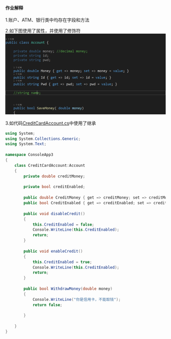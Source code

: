 #### 作业解释

1.账户、ATM、银行类中均存在字段和方法

2.如下图使用了属性，并使用了修饰符
![使用属性截图](./Snipaste_2020-05-24_16-10-22.png)

3.如代码[CreditCardAccount.cs](./CreditCardAccount.cs)中使用了继承

```C#
using System;
using System.Collections.Generic;
using System.Text;

namespace ConsoleApp3
{
    class CreditCardAccount:Account
    {
        private double creditMoney;

        private bool creditEnabled;

        public double CreditMoney { get => creditMoney; set => creditMoney = value; }
        public bool CreditEnabled { get => creditEnabled; set => creditEnabled = value; }
        
        public void disableCredit()
        {
            this.CreditEnabled = false;
            Console.WriteLine(this.CreditEnabled);
            return;
        }

        public void enableCredit()
        {
            this.CreditEnabled = true;
            Console.WriteLine(this.CreditEnabled);
            return;
        }

        public bool WithdrawMoney(double money)
        {
            Console.WriteLine("你是信用卡，不能取钱");
            return false;

        }

    }
}
```
